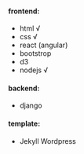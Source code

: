 #### frontend: 
 * html               √
 * css                √
 * react (angular) 
 * bootstrop 
 * d3 
 * nodejs             √           

#### backend: 
 * django

#### template: 
 * Jekyll Wordpress
